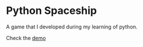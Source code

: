 # Python Spaceship
A game that I developed during my learning of python.

Check the <a href= "http://www.codeskulptor.org/#user41_Nm3BZ0sAG0_0.py">demo</a>

